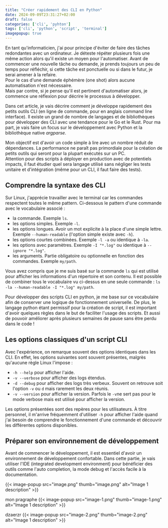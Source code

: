```yaml
---
title: "Créer rapidement des CLI en Python"
date: 2024-09-09T23:31:27+02:00
draft: false
categories: ['cli', 'pyhton']
tags: ['cli', 'python', 'script', 'terminal']
imagepopup: true
---
```


En tant qu'informaticien, j'ai pour principe d'éviter de faire des tâches redondantes avec un ordinateur.
Je déteste répéter plusieurs fois une même action alors qu'il existe un moyen pour l'automatiser.
Avant de commencer une nouvelle tâche ou demande, je prends toujours un peu de temps pour réfléchir, si cette tâche est ponctuelle ou 
si dans le futur, je serai amener à la refaire.  
Pour le cas d'une demande éphémère (one shot) alors aucune automatisation n'est nécessaire.  
Mais par contre, si je pense qu'il est pertinent d'automatiser alors, je commence une réflexion pour décrire le processus à développer.

Dans cet article, je vais décrire comment je développe rapidement des petits outils CLI (en ligne de commande, pour en anglais command line interface). Il existe un grand de nombre de langages et de bibliothèques pour développer des CLI avec une tendance pour le Go et le Rust. Pour ma part, je vais faire un focus sur le développement avec Python et la bibliothèque native *argparse*. 

Mon objectif est d'avoir un code simple à lire avec un nombre réduit de dépendances. 
La performance ne paraît pas primordiale pour la création de petits outils qui seront pour la plupart exécutés sur un PC.  
Attention pour des scripts à déployer en production avec de potentiels impacts, il faut étudier quel sera langage utilisé sans
négliger les tests unitaire et d'intégration (même pour un CLI, il faut faire des tests).  


## Comprendre la syntaxe des CLI
Sur Linux, j'apprécie travailler avec le terminal car les commandes respectent toutes le même pattern.
Ci-dessous le pattern d'une commande avec le vocabulaire associé :
* la commande. 
Exemple `ls`.
* les options simples. 
Exemple `-l`.
* les options longues. Avoir un mot explicite à la place d'une simple lettre. 
Exemple `--human-readable` (l'option simple existe avec `-h`).
* les options courtes combinées. 
Exemple `-l -a` ou identique à `-la`.
* les options avec paramètres.
Exemple `-I "*.log"` ou identique à `--ignore "*.log"`.
* les arguments. Partie obligatoire ou optionnelle en fonction des commandes. Exemple `my/path`.

Vous avez compris que je me suis basé sur la commande `ls` qui est utilisé pour afficher les informations d'un répertoire et son contenu.
Il est possible de combiner tous le vocabulaire vu ci-dessus en une seule commande : `ls -la --human-readable -I "*.log" my/path`.  

Pour développer des scripts CLI en python, je me base sur ce vocabulaire afin de conserver une logique de fonctionnement universelle.
De plus, le langage python étant permissif pour la création de script, il est important d'avoir quelques règles dans le but de faciliter l'usage des scripts. Et aussi de pouvoir améliorer après plusieurs semaines de pause sans être perdu dans le code !


## Les options classiques d'un script CLI
Avec l'expérience, on remarque souvent des options identiques dans les CLI. En effet, les options suivantes sont souvent présentes, malgrès qu'aucune règle Linux l'impose :
* `-h --help` pour afficher l'aide.
* `-v --verbose` pour afficher des logs étendus.
* `-d --debug` pour afficher des logs très verbeux. Souvent on retrouve soit l'option `-v` ou `d` mais rarement les deux réunis.
* `-v --version` pour afficher la version. Parfois le `-v`ne sert pas pour le mode verbose mais est utilisé pour afficher la version.

Les options présentées sont des repères pour les utilisateurs. À titre personnel, il m'arrive fréquemment d'utiliser `-h` pour afficher l'aide quand j'ai besoin de comprendre le fonctionnement d'une commande et découvrir les différentes options disponibles.


## Préparer son environnement de développement
Avant de commencer le développement, il est essentiel d'avoir un environnement de développement confortable.
Dans cette partie, je vais utiliser l'IDE (integrated development environment) pour bénéficier des outils comme l'auto completion, 
la mode debug et l'accès facile à la documentation. 


{{< image-popup src="image.png" thumb="image.png"   alt="Image 1 description" >}}


mon pragraphe
{{< image-popup src="image-1.png" thumb="image-1.png"   alt="Image 1 description" >}}

dzaerzr
{{< image-popup src="image-2.png" thumb="image-2.png"   alt="Image 1 description" >}}

